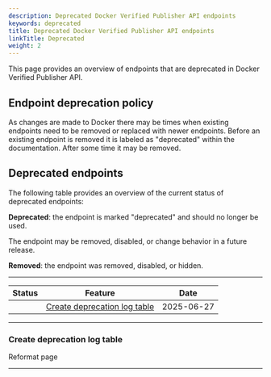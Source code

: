 ```yaml
---
description: Deprecated Docker Verified Publisher API endpoints
keywords: deprecated
title: Deprecated Docker Verified Publisher API endpoints
linkTitle: Deprecated
weight: 2
---
```


This page provides an overview of endpoints that are deprecated in Docker Verified Publisher API.

## Endpoint deprecation policy

As changes are made to Docker there may be times when existing endpoints need to be removed or replaced with newer endpoints. Before an existing endpoint is removed it is labeled as "deprecated" within the documentation. After some time it may be removed.

## Deprecated endpoints

The following table provides an overview of the current status of deprecated endpoints:

**Deprecated**: the endpoint is marked "deprecated" and should no longer be used.

The endpoint may be removed, disabled, or change behavior in a future release.

**Removed**: the endpoint was removed, disabled, or hidden.

---

| Status | Feature                                                       | Date       |
|--------|---------------------------------------------------------------|------------|
|        | [Create deprecation log table](#create-deprecation-log-table) | 2025-06-27 |

---

### Create deprecation log table

Reformat page

---